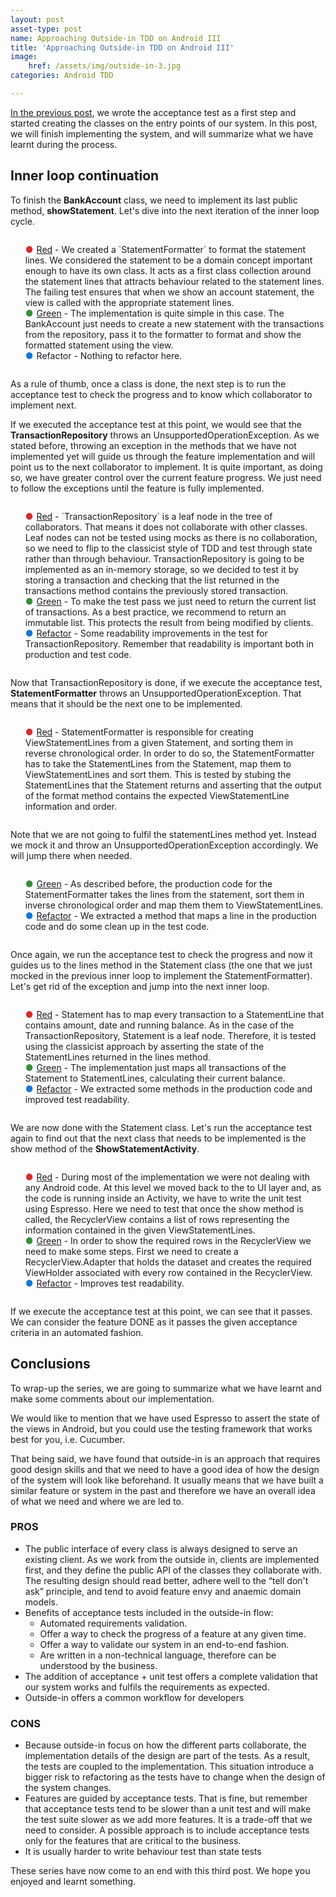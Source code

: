 ```yaml
---
layout: post
asset-type: post
name: Approaching Outside-in TDD on Android III
title: 'Approaching Outside-in TDD on Android III'
image:
    href: /assets/img/outside-in-3.jpg
categories: Android TDD

---
```


<a href="/2016/09/29/approaching-tdd-outside-android-ii/">In the previous post</a>, we wrote the acceptance test as a first step and started creating the classes on the entry points of our system. In this post, we will finish implementing the system, and will summarize what we have learnt during the process.

## Inner loop continuation
To finish the <b>BankAccount</b> class, we need to implement its last public method, <b>showStatement</b>. Let's dive into the next iteration of the inner loop cycle.

<ul style="display: inline-block; list-style: none; text-align: left;">
<li><span style="color: #d32f2f; padding-right: 5px;">●</span><a href="https://github.com/CarlosMChica/AndroidBankKata/commit/0a0af116beacac964c95552dcef5ae120d2ff817">Red</a> - We created a `StatementFormatter` to format the statement lines. We considered the statement to be a domain concept important enough to have its own class. It acts as a first class collection around the statement lines that attracts behaviour related to the statement lines.
The failing test ensures that when we show an account statement, the view is called with the appropriate statement lines.</li>

<li><span style="color: #388e3c; padding-right: 5px;">●</span><a href="https://github.com/CarlosMChica/AndroidBankKata/commit/dd1a92aaf6b6480ac2dbfcdaf29188fdcb2b7611">Green</a> - The implementation is quite simple in this case. The BankAccount just needs to create a new statement with the transactions from the repository, pass it to the formatter to format and show the formatted statement using the view.</li>
<li><span style="color: #1976d2; padding-right: 5px;">●</span>Refactor - Nothing to refactor here.</li>
</ul>

As a rule of thumb, once a class is done, the next step is to run the acceptance test to check the progress and to know which collaborator to implement next. 

If we executed the acceptance test at this point, we would see that the <b>TransactionRepository</b> throws an UnsupportedOperationException. As we stated before, throwing an exception in the methods that we have not implemented yet will guide us through the feature implementation and will point us to the next collaborator to implement. It is quite important, as doing so, we have greater control over the current feature progress. We just need to follow the exceptions until the feature is fully implemented.

<ul style="display: inline-block; list-style: none; text-align: left;">
<li><span style="color: #d32f2f; padding-right: 5px;">●</span><a href="https://github.com/CarlosMChica/AndroidBankKata/commit/f1585c33ae99ed2daa3aec6a6b9b9e999e8e391e">Red</a> - `TransactionRepository` is a leaf node in the tree of collaborators. That means it does not collaborate with other classes. Leaf nodes can not be tested using mocks as there is no collaboration, so we need to flip to the classicist style of TDD and test through state rather than through behaviour. TransactionRepository is going to be implemented as an in-memory storage, so we decided to test it by storing a transaction and checking that the list returned in the transactions method contains the previously stored transaction.</li>
<li><span style="color: #388e3c; padding-right: 5px;">●</span><a href="https://github.com/CarlosMChica/AndroidBankKata/commit/6b0bf42d59285675f66130ed39851e0ffa11bfa7">Green</a> - To make the test pass we just need to return the current list of transactions. As a best practice, we recommend to return an immutable list. This protects the result from being modified by clients.</li>
<li><span style="color: #1976d2; padding-right: 5px;">●</span><a href="https://github.com/CarlosMChica/AndroidBankKata/commit/f999927fe0ca18b16baeae874925e7df20b9782d">Refactor</a> - Some readability improvements in the test for TransactionRepository. Remember that readability is important both in production and test code.</li>
</ul>

Now that TransactionRepository is done, if we execute the acceptance test, <b>StatementFormatter</b> throws an UnsupportedOperationException. That means that it should be the next one to be implemented.

<ul style="display: inline-block; list-style: none; text-align: left;">
<li><span style="color: #d32f2f; padding-right: 5px;">●</span><a href="https://github.com/CarlosMChica/AndroidBankKata/commit/1ed74959bbac34e57493b217a644d5e5ce05499d">Red</a> - StatementFormatter is responsible for creating ViewStatementLines from a given Statement, and sorting them in reverse chronological order. In order to do so, the StatementFormatter has to take the StatementLines from the Statement, map them to ViewStatementLines and sort them. This is tested by stubing the StatementLines that the Statement returns and asserting that the output of the format method contains the expected ViewStatementLine information and order.</li>
</ul>

Note that we are not going to fulfil the statementLines method yet. Instead we mock it and throw an UnsupportedOperationException accordingly. We will jump there when needed.

<ul style="display: inline-block; list-style: none; text-align: left;">
<li><span style="color: #388e3c; padding-right: 5px;">●</span><a href="https://github.com/CarlosMChica/AndroidBankKata/commit/8a262bf34a4f50d900996b22ac1465c24a219ffc">Green</a> - As described before, the production code for the StatementFormatter takes the lines from the statement, sort them in inverse chronological order and map them them to ViewStatementLines.</li>
<li><span style="color: #1976d2; padding-right: 5px;">●</span><a href="https://github.com/CarlosMChica/AndroidBankKata/commit/2b0755e733a7ee570f8fcd
a46d5ca6975f50f5a5">Refactor</a> - We extracted a method that maps a line in the production code and do some clean up in the test code.</li>
</ul>

Once again, we run the acceptance test to check the progress and now it guides us to the lines method in the Statement class (the one that we just mocked in the previous inner loop to implement the StatementFormatter). Let's get rid of the exception and jump into the next inner loop.

<ul style="display: inline-block; list-style: none; text-align: left;">
<li><span style="color: #d32f2f; padding-right: 5px;">●</span><a href="https://github.com/CarlosMChica/AndroidBankKata/commit/e53c6ba6bcec339af7cdfaab148c24fa8aa8ac55">Red</a> - Statement has to map every transaction to a StatementLine that contains amount, date and running balance.
As in the case of the TransactionRepository, Statement is a leaf node. Therefore, it is tested using the classicist approach by asserting the state of the StatementLines returned in the lines method.</li>
<li><span style="color: #388e3c; padding-right: 5px;">●</span><a href="https://github.com/CarlosMChica/AndroidBankKata/commit/67631395b147b31bd1887fdad8485a298e6eff12">Green</a> - The implementation just maps all transactions of the Statement to StatementLines, calculating their current balance.</li>
<li><span style="color: #1976d2; padding-right: 5px;">●</span><a href="https://github.com/CarlosMChica/AndroidBankKata/commit/8f4e26cd2f9387c9f8d0102a026f4f6ef58bcc7d" >Refactor</a> - We extracted some methods in the production code and improved test readability.</li>
</ul>

We are now done with the Statement class. Let's run the acceptance test again to find out that the next class that needs to be implemented is the show method of the <b>ShowStatementActivity</b>.

<ul style="display: inline-block; list-style: none; text-align: left;">
<li><span style="color: #d32f2f; padding-right: 5px;">●</span><a href="https://github.com/CarlosMChica/AndroidBankKata/commit/b325378396244bcfb04bf2fb14eaf76ea40a5a0d">Red</a> - During most of the implementation we were not dealing with any Android code. At this level we moved back to the to UI layer and, as the code is running inside an Activity, we have to write the unit test using Espresso. Here we need to test that once the show method is called, the RecyclerView contains a list of rows representing the information contained in the given ViewStatementLines.</li>
<li><span style="color: #388e3c; padding-right: 5px;">●</span><a href="https://github.com/CarlosMChica/AndroidBankKata/commit/27bc2ac899dbdb111589573a0034683a311dc29e">Green</a> - In order to show the required rows in the RecyclerView we need to make some steps. First we need to create a RecyclerView.Adapter that holds the dataset and creates the required ViewHolder associated with every row contained in the RecyclerView.</li>
<li><span style="color: #1976d2; padding-right: 5px;">●</span><a href="https://github.com/CarlosMChica/AndroidBankKata/commit/edc71bc16c37c2113b5650bac1ba97b8758fb7cd">Refactor</a> - Improves test readability.</li>
</ul>

If we execute the acceptance test at this point, we can see that it passes. We can consider the feature DONE as it passes the given acceptance criteria in an automated fashion.

## Conclusions

To wrap-up the series, we are going to summarize what we have learnt and make some comments about our implementation.

We would like to mention that we have used Espresso to assert the state of the views in Android, but you could use the testing framework that works best for you, i.e. Cucumber.

That being said, we have found that outside-in is an approach that requires good design skills and that we need to have a good idea of how the design of the system will look like beforehand. It usually means that we have built a similar feature or system in the past and therefore we have an overall idea of what we need and where we are led to.

### PROS
<ul>
<li>The public interface of every class is always designed to serve an existing client. As we work from the outside in, clients are implemented first, and they define the public API of the classes they collaborate with. The resulting design should read better, adhere well to the “tell don't ask” principle, and tend to avoid feature envy and anaemic domain models.</li>
<li>Benefits of acceptance tests included in the outside-in flow:
<ul style="margin:0;">
<li>Automated requirements validation.</li>
<li>Offer a way to check the progress of a feature at any given time.</li>
<li>Offer a way to validate our system in an end-to-end fashion.</li>
<li>Are written in a non-technical language, therefore can be understood by the business.</li></ul></li>
<li>The addition of acceptance + unit test offers a complete validation that our system works and fulfils the requirements as expected.</li>
<li>Outside-in offers a common workflow for developers</li>
</ul>

### CONS
<ul>
<li>Because outside-in focus on how the different parts collaborate, the implementation details of the design are part of the tests. As a result, the tests are coupled to the implementation. This situation introduce a bigger risk to refactoring as the tests have to change when the design of the system changes.</li>
<li>Features are guided by acceptance tests. That is fine, but remember that acceptance tests tend to be slower than a unit test and will make the test suite slower as we add more features. It is a trade-off that we need to consider. A possible approach is to include acceptance tests only for the features that are critical to the business.</li>
<li>It is usually harder to write behaviour test than state tests</li>
</ul>

These series have now come to an end with this third post. We hope you enjoyed and learnt something.
